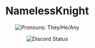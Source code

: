 <h1 align="center">NamelessKnight</h1>
<p align="center"><img src="https://img.shields.io/endpoint?color=015482&style=flat-square&url=https%3A%2F%2Fpronoundb.org%2Fshields%2F6387cdf695ed6674fbc90e7a" alt="Pronouns: They/He/Any"></p>
<p align="center"><img src="https://discord.c99.nl/widget/theme-2/987838764388855828.png" alt="Discord Status"></p>





